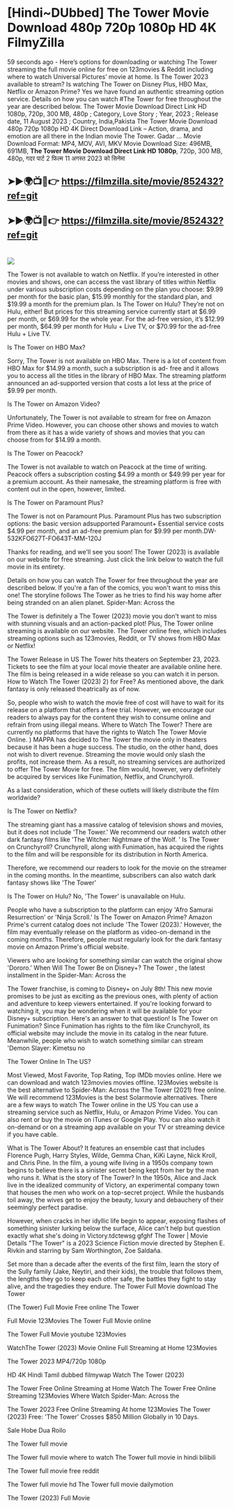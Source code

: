 # [Hindi~DUbbed] The Tower Movie Download 480p 720p 1080p HD 4K FilmyZilla


59 seconds ago - Here’s options for downloading or watching The Tower streaming the full movie online for free on 123movies & Reddit including where to watch Universal Pictures’ movie at home. Is The Tower 2023 available to stream? Is watching The Tower on Disney Plus, HBO Max, Netflix or Amazon Prime? Yes we have found an authentic streaming option service. Details on how you can watch #The Tower for free throughout the year are described below. The Tower Movie Download Direct Link HD 1080p, 720p, 300 MB, 480p ; Category, Love Story ; Year, 2023 ; Release date, 11 August 2023 ; Country, India,Pakista The Tower Movie Download 480p 720p 1080p HD 4K Direct Download Link – Action, drama, and emotion are all there in the Indian movie The Tower. Gadar ...
Movie Download Format: MP4, MOV, AVI, MKV
Movie Download Size: 496MB, 691MB, **The Tower Movie Download Direct Link HD 1080p**, 720p, 300 MB, 480p, गदर पार्ट 2 फिल्म 11 अगस्त 2023 को सिनेमा

## ➤►🌍📺📱👉   https://filmzilla.site/movie/852432?ref=git

## ➤►🌍📺📱👉   https://filmzilla.site/movie/852432?ref=git

#

<img src="https://image.tmdb.org/t/p/w780//zRXJARKQZk6NleofIEyWcBt1fGk.jpg" />

The Tower is not available to watch on Netflix. If you’re interested in other movies and shows, one can access the vast library of titles within Netflix under various subscription costs depending on the plan you choose: $9.99 per month for the basic plan, $15.99 monthly for the standard plan, and $19.99 a month for the premium plan. Is The Tower on Hulu? They’re not on Hulu, either! But prices for this streaming service currently start at $6.99 per month, or $69.99 for the whole year. For the ad-free version, it’s $12.99 per month, $64.99 per month for Hulu + Live TV, or $70.99 for the ad-free Hulu + Live TV.

Is The Tower on HBO Max?

Sorry, The Tower is not available on HBO Max. There is a lot of content from HBO Max for $14.99 a month, such a subscription is ad- free and it allows you to access all the titles in the library of HBO Max. The streaming platform announced an ad-supported version that costs a lot less at the price of $9.99 per month.

Is The Tower on Amazon Video?

Unfortunately, The Tower is not available to stream for free on Amazon Prime Video. However, you can choose other shows and movies to watch from there as it has a wide variety of shows and movies that you can choose from for $14.99 a month.

Is The Tower on Peacock?

The Tower is not available to watch on Peacock at the time of writing. Peacock offers a subscription costing $4.99 a month or $49.99 per year for a premium account. As their namesake, the streaming platform is free with content out in the open, however, limited.

Is The Tower on Paramount Plus?

The Tower is not on Paramount Plus. Paramount Plus has two subscription options: the basic version adsupported Paramount+ Essential service costs $4.99 per month, and an ad-free premium plan for $9.99 per month.DW-532KFO627T-FO643T-MM-120J

Thanks for reading, and we'll see you soon! The Tower (2023) is available on our website for free streaming. Just click the link below to watch the full movie in its entirety.

Details on how you can watch The Tower for free throughout the year are described below. If you're a fan of the comics, you won't want to miss this one! The storyline follows The Tower as he tries to find his way home after being stranded on an alien planet. Spider-Man: Across the

The Tower is definitely a The Tower (2023) movie you don't want to miss with stunning visuals and an action-packed plot! Plus, The Tower online streaming is available on our website. The Tower online free, which includes streaming options such as 123movies, Reddit, or TV shows from HBO Max or Netflix!

The Tower Release in US The Tower hits theaters on September 23, 2023. Tickets to see the film at your local movie theater are available online here. The film is being released in a wide release so you can watch it in person. How to Watch The Tower (2023) 2) for Free? As mentioned above, the dark fantasy is only released theatrically as of now.

So, people who wish to watch the movie free of cost will have to wait for its release on a platform that offers a free trial. However, we encourage our readers to always pay for the content they wish to consume online and refrain from using illegal means. Where to Watch The Tower? There are currently no platforms that have the rights to Watch The Tower Movie Online. ) MAPPA has decided to The Tower the movie only in theaters because it has been a huge success. The studio, on the other hand, does not wish to divert revenue. Streaming the movie would only slash the profits, not increase them. As a result, no streaming services are authorized to offer The Tower Movie for free. The film would, however, very definitely be acquired by services like Funimation, Netflix, and Crunchyroll.

As a last consideration, which of these outlets will likely distribute the film worldwide?

Is The Tower on Netflix?

The streaming giant has a massive catalog of television shows and movies, but it does not include 'The Tower.' We recommend our readers watch other dark fantasy films like 'The Witcher: Nightmare of the Wolf. ' Is The Tower on Crunchyroll? Crunchyroll, along with Funimation, has acquired the rights to the film and will be responsible for its distribution in North America.

Therefore, we recommend our readers to look for the movie on the streamer in the coming months. In the meantime, subscribers can also watch dark fantasy shows like 'The Tower'

Is The Tower on Hulu? No, 'The Tower' is unavailable on Hulu.

People who have a subscription to the platform can enjoy 'Afro Samurai Resurrection' or 'Ninja Scroll.' Is The Tower on Amazon Prime? Amazon Prime's current catalog does not include 'The Tower (2023).' However, the film may eventually release on the platform as video-on-demand in the coming months. Therefore, people must regularly look for the dark fantasy movie on Amazon Prime's official website.

Viewers who are looking for something similar can watch the original show 'Dororo.' When Will The Tower Be on Disney+? The Tower , the latest installment in the Spider-Man: Across the

The Tower franchise, is coming to Disney+ on July 8th! This new movie promises to be just as exciting as the previous ones, with plenty of action and adventure to keep viewers entertained. If you're looking forward to watching it, you may be wondering when it will be available for your Disney+ subscription. Here's an answer to that question! Is The Tower on Funimation? Since Funimation has rights to the film like Crunchyroll, its official website may include the movie in its catalog in the near future. Meanwhile, people who wish to watch something similar can stream 'Demon Slayer: Kimetsu no

The Tower Online In The US?

Most Viewed, Most Favorite, Top Rating, Top IMDb movies online. Here we can download and watch 123movies movies offline. 123Movies website is the best alternative to Spider-Man: Across the The Tower (2021) free online. We will recommend 123Movies is the best Solarmovie alternatives. There are a few ways to watch The Tower online in the US You can use a streaming service such as Netflix, Hulu, or Amazon Prime Video. You can also rent or buy the movie on iTunes or Google Play. You can also watch it on-demand or on a streaming app available on your TV or streaming device if you have cable.

What is The Tower About? It features an ensemble cast that includes Florence Pugh, Harry Styles, Wilde, Gemma Chan, KiKi Layne, Nick Kroll, and Chris Pine. In the film, a young wife living in a 1950s company town begins to believe there is a sinister secret being kept from her by the man who runs it. What is the story of The Tower? In the 1950s, Alice and Jack live in the idealized community of Victory, an experimental company town that houses the men who work on a top-secret project. While the husbands toil away, the wives get to enjoy the beauty, luxury and debauchery of their seemingly perfect paradise.

However, when cracks in her idyllic life begin to appear, exposing flashes of something sinister lurking below the surface, Alice can't help but question exactly what she's doing in Victory.tdctewsg gfghf The Tower | Movie Details "The Tower" is a 2023 Science Fiction movie directed by Stephen E. Rivkin and starring by Sam Worthington, Zoe Saldaña.

Set more than a decade after the events of the first film, learn the story of the Sully family (Jake, Neytiri, and their kids), the trouble that follows them, the lengths they go to keep each other safe, the battles they fight to stay alive, and the tragedies they endure. The Tower Full Movie download The Tower

(The Tower) Full Movie Free online The Tower

Full Movie 123Movies The Tower Full Movie online

The Tower Full Movie youtube 123Movies

WatchThe Tower (2023) Movie Online Full Streaming at Home 123Movies

The Tower 2023 MP4/720p 1080p

HD 4K Hindi Tamil dubbed filmywap Watch The Tower (2023)

The Tower Free Online Streaming at Home Watch The Tower Free Online Streaming 123Movies Where Watch Spider-Man: Across the

The Tower 2023 Free Online Streaming At home 123Movies The Tower (2023) Free: 'The Tower' Crosses $850 Million Globally in 10 Days.

Sale Hobe Dua Roilo

The Tower full movie

The Tower full movie where to watch The Tower full movie in hindi bilibili

The Tower full movie free reddit

The Tower full movie hd The Tower full movie dailymotion

The Tower (2023) Full Movie